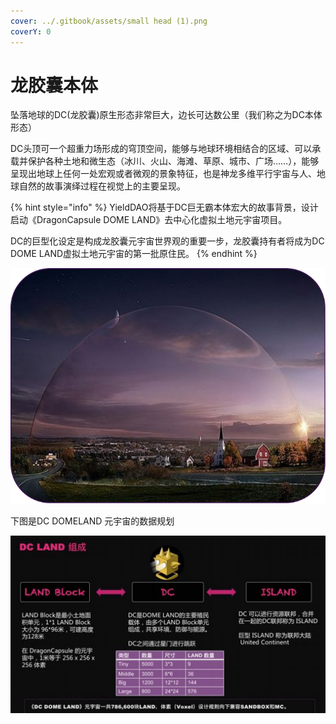 ```yaml
---
cover: ../.gitbook/assets/small head (1).png
coverY: 0
---
```


# 龙胶囊本体

坠落地球的DC(龙胶囊)原生形态非常巨大，边长可达数公里（我们称之为DC本体形态）

DC头顶可一个超重力场形成的穹顶空间，能够与地球环境相结合的区域、可以承载并保护各种土地和微生态（冰川、火山、海滩、草原、城市、广场……），能够呈现出地球上任何一处宏观或者微观的景象特征，也是神龙多维平行宇宙与人、地球自然的故事演绎过程在视觉上的主要呈现。



{% hint style="info" %}
YieldDAO将基于DC巨无霸本体宏大的故事背景，设计启动《DragonCapsule DOME LAND》去中心化虚拟土地元宇宙项目。

DC的巨型化设定是构成龙胶囊元宇宙世界观的重要一步，龙胶囊持有者将成为DC DOME LAND虚拟土地元宇宙的第一批原住民。
{% endhint %}

![DragonCapsule DOME LAND](../.gitbook/assets/图片1.png)

下图是DC DOMELAND 元宇宙的数据规划

![](<../.gitbook/assets/图片 1.jpg>)
